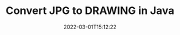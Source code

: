 ---
############################# Static ############################
layout: "auto-gen-conversion"
date: 2022-03-01T15:12:22
draft: false
otherformats: bmp dcm emf emz gif ico jp2 jpeg jpg png pps ppsx ppt pptx psb psd svg svgz tga tif tiff webp wmf wmz
breadcrumb: JPG to DRAWING in Java

############################# Head ############################
head_title: "JPG to DRAWING Converter in Java"
head_description: "Convert JPG to DRAWING in Java using a few lines of code. Use the GroupDocs Document Conversion API to convert over 160 file formats."

############################# Header ############################
title: "Convert JPG to DRAWING in Java"
description: "JPG to DRAWING conversion with a few lines of Java code"
bg_image: "https://cms.admin.containerize.com/templates/aspose/App_Themes/V3/images/bg/header1.png"
bg_overlay: false
button:
    enable: true

############################# SubMenu ############################
submenu:
    enable: true

    left:
        img_alt: "GroupDocs.Conversion for Java"
        image: "https://cms.admin.containerize.com/templates/groupdocs/images/product-logos/90x90-noborder/groupdocs-conversion-java.png"
        product: "GroupDocs.Conversion"
        platform: "Java"



############################# About ############################
about:
    enable: true
    title: "About GroupDocs.Conversion for Java API"
    content: |
        [GroupDocs.Conversion for Java](https://products.groupdocs.com/conversion/java/) can be used to convert Microsoft Word, Excel, PowerPoint, PDF, Visio and other formats. GroupDocs.Conversion is a standalone API that is suitable for back-end and internal systems where high performance is required. It does not depend on any software such as Microsoft or Open Office.
    

overview:
    enable: true
    content: |
        Convert your JPG files to DRAWING in Java easily. You can use just a couple of Java code lines in any platform of your choice like - Windows, Linux, macOS.
        You can try JPG to DRAWING conversion for free and evaluate conversion results quality.  Along with simple file conversion scenarios you can try more advanced options for loading source JPG file and for saving output DRAWING result. 
        
        For example, for the source JPG file you may use the following load options:

        * auto-detect file format;
        * specify password for protected files (if file format supports it);
        * replace missing fonts to preserve document appearance.
        
        There are also advanced convert options for the DRAWING file:

        * convert specific document page or page range;
        * add a watermark to the converted DRAWING file and many more.

        Once conversion is completed you can save your DRAWING file to the local file path or any third-party storage like FTP, Amazon S3, Google Drive, Dropbox etc. Please note - to convert JPG to DRAWING there is no need for any additional software installed - like MS Office, Open Office, Adobe Acrobat Reader etc.


############################# Steps ############################
steps:
    enable: true
    title_left: "Steps to convert JPG to DRAWING in Java"
    content_left: |
        [GroupDocs.Conversion for Java](https://products.groupdocs.com/conversion/java/) makes it easy for developers to convert a JPG file to DRAWING with a few lines of code.
        
        * Create an instance of the Converter class and provide the file JPG with the full path
        * Create and set ConvertOptions for DRAWING type.
        * Call the Converter.Convert method and pass the full path and format (DRAWING) as a parameter

    title_right: "System Requirements"
    content_right: |
        Basic conversion with GroupDocs.Conversion for Java can be done in just a few simple steps. Our APIs are supported on all major platforms and operating systems. Before executing the code below, make sure you have the following prerequisites installed on your system.

        * Operating systems: Microsoft Windows, Linux, MacOS
        * Development environments: NetBeans, Intellij IDEA, Eclipse, etc.
        * Java runtime: J2SE 6.0 and above
        * Get the latest GroupDocs.Conversion for Java from [Maven](https://repository.groupdocs.com/webapp/#/artifacts/browse/tree/General/repo/com/groupdocs/groupdocs-conversion)
         
    code: |
        ```java    
        // Load source file JPG for conversion
        Converter converter = new Converter("input.jpg");
        // Prepare conversion options for target format DRAWING
        ConvertOptions convertOptions = new FileType().fromExtension("drawing").getConvertOptions();
        // Convert to DRAWING format
        converter.convert("output.drawing", convertOptions);
        ```

demos:
    enable: true
    title: "JPG to DRAWING Live Demo"
    content: |
       Convert JPG to DRAWING now by visiting the [GroupDocs.Conversion App](https://products.groupdocs.app/conversion/family) website. Online demo has the following advantages
          

more_formats:
    enable: true
    title: "Other supported JPG conversions in Java"
    content: "You can also convert JPG to many other file formats. Please see the list below."
       
       
back_to_top:
    enable: true
---